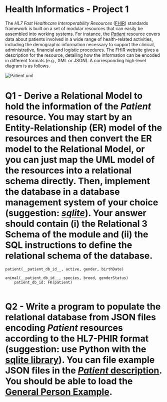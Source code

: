 # Health Informatics - Project 1

The *HL7 Fast Healthcare Interoperability Resources* ([FHIR](http://www.hl7.org/fhir/stu3/)) standards framework is built on a set of modular resources that can easily be assembled into working systems. For instance, the [*Patient*](http://hl7.org/fhir/STU3/patient.html) resource covers data about patients involved in a wide range of health-related activities, including the demographic information necessary to support the clinical, administrative, financial and logistic procedures. The FHIR website gives a description for the resource, detailing how the information can be encoded in different formats (e.g., XML or JSON). A corresponding high-level diagram is as follows.

![Patient uml](https://github.com/BeatrizRCorreia/health_informatics_project1/blob/master/patient_uml.png)

**Q1 -** Derive a Relational Model to hold the information of the *Patient* resource. You may start by an Entity-Relationship (ER) model of the resources and then convert the ER model to the Relational Model, or you can just map the UML model of the resources into a relational schema directly. Then, implement the database in a database management system of your choice (**suggestion**: [*sqlite*](https://www.sqlite.org/index.html)). Your answer should contain **(i)** the Relational 3 Schema of the module and **(ii)** the SQL instructions to define the relational schema of the database.
======
```
patient(__patient_db_id__, active, gender, birthDate)

animal(__patient_db_id__, species, breed, genderStatus)
	patient_db_id: FK(patient)


```

**Q2 -** Write a program to populate the relational database from JSON files encoding *Patient* resources according to the HL7-PHIR format (**suggestion**: use Python with the [sqlite library](https://docs.python.org/2/library/sqlite3.html)). You can file example JSON files in the [*Patient* description](http://hl7.org/fhir/STU3/patient-examples.html). You should be able to load the [General Person Example](http://hl7.org/fhir/STU3/patient-example.json.html). 
======